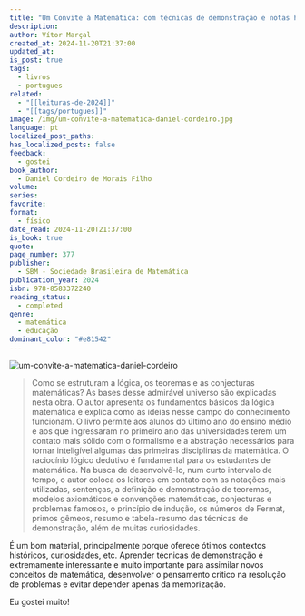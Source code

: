 ```yaml
---
title: "Um Convite à Matemática: com técnicas de demonstração e notas históricas"
description: 
author: Vítor Marçal
created_at: 2024-11-20T21:37:00
updated_at: 
is_post: true
tags:
  - livros
  - portugues
related:
  - "[[leituras-de-2024]]"
  - "[[tags/portugues]]"
image: /img/um-convite-a-matematica-daniel-cordeiro.jpg
language: pt
localized_post_paths: 
has_localized_posts: false
feedback:
  - gostei
book_author:
  - Daniel Cordeiro de Morais Filho
volume: 
series: 
favorite: 
format:
  - físico
date_read: 2024-11-20T21:37:00
is_book: true
quote: 
page_number: 377
publisher:
  - SBM - Sociedade Brasileira de Matemática
publication_year: 2024
isbn: 978-8583372240
reading_status:
  - completed
genre:
  - matemática
  - educação
dominant_color: "#e81542"
---
```


![um-convite-a-matematica-daniel-cordeiro](img/um-convite-a-matematica-daniel-cordeiro.jpg)

> Como se estruturam a lógica, os teoremas e as conjecturas matemáticas? As bases desse admirável universo são explicadas nesta obra. O autor apresenta os fundamentos básicos da lógica matemática e explica como as ideias nesse campo do conhecimento funcionam. O livro permite aos alunos do último ano do ensino médio e aos que ingressaram no primeiro ano das universidades terem um contato mais sólido com o formalismo e a abstração necessários para tornar inteligível algumas das primeiras disciplinas da matemática.
> O raciocínio lógico dedutivo é fundamental para os estudantes de matemática. Na busca de desenvolvê-lo, num curto intervalo de tempo, o autor coloca os leitores em contato com as notações mais utilizadas, sentenças, a definição e demonstração de teoremas, modelos axiomáticos e convenções matemáticas, conjecturas e problemas famosos, o princípio de indução, os números de Fermat, primos gêmeos, resumo e tabela-resumo das técnicas de demonstração, além de muitas curiosidades.

É um bom material, principalmente porque oferece ótimos contextos históricos, curiosidades, etc. Aprender técnicas de demonstração é extremamente interessante e muito importante para assimilar novos conceitos de matemática, desenvolver o pensamento crítico na resolução de problemas e evitar depender apenas da memorização.

Eu gostei muito!